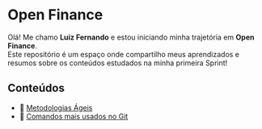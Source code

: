 #  Open Finance  

Olá! Me chamo **Luiz Fernando** e estou iniciando minha trajetória em **Open Finance**.  
Este repositório é um espaço onde compartilho meus aprendizados e resumos sobre os conteúdos estudados na minha primeira Sprint!  

##  Conteúdos  

- 🔗 [Metodologias Ágeis](github.md)  
- 🔗 [Comandos mais usados no Git](metodologiaágil)  

